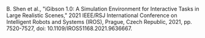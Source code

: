 B. Shen et al., "iGibson 1.0: A Simulation Environment for Interactive Tasks in Large Realistic Scenes," 2021 IEEE/RSJ International Conference on Intelligent Robots and Systems (IROS), Prague, Czech Republic, 2021, pp. 7520-7527, doi: 10.1109/IROS51168.2021.9636667.